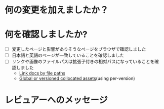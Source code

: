 ﻿# 何の変更を加えましたか？

# 何を確認しましたか?

- [ ] 変更したページと影響がありそうなページをブラウザで確認しました
- [ ] 日本語と英語のページが一致していることを確認しました
- [ ] リンクや画像のファイルパスは拡張子付きの相対パスになっていることを確認しました
  - [Link docs by file paths](https://docusaurus.io/docs/next/versioning#link-docs-by-file-paths)
  - [Global or versioned collocated assets](https://docusaurus.io/docs/next/versioning#global-or-versioned-collocated-assets)(using per-version)

# レビュアーへのメッセージ
